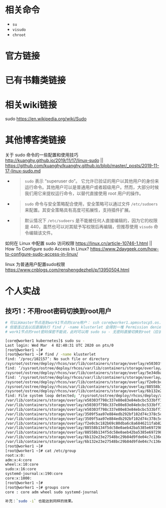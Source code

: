 
# 相关命令

- `su`
- `visudo`
- `chroot`

# 官方链接

# 已有书籍类链接

# 相关wiki链接

sudo https://en.wikipedia.org/wiki/Sudo

# 其他博客类链接

关于 sudo 命令的一些配置和使用技巧 http://kuanghy.github.io/2019/11/17/linux-sudo || https://github.com/kuanghy/kuanghy.github.io/blob/master/_posts/2019-11-17-linux-sudo.md
- > `sudo` 表示 “superuser do”。 它允许已验证的用户以其他用户的身份来运行命令。其他用户可以是普通用户或者超级用户。然而，大部分时候我们用它来提权运行命令，以替代直接使用 root 用户的操作。
- > `sudo` 命令与安全策略配合使用，安全策略可以通过文件 `/etc/sudoers` 来配置。其安全策略具有高度可拓展性，支持插件扩展。
- > 默认情况下 `/etc/sudoers` 是不能被任何人直接编辑的，因为它的权限是 440，虽然也可以对其赋予写权限后再编辑，但推荐使用 `visudo` 命令编辑该文件。

如何在 Linux 中配置 sudo 访问权限 https://linux.cn/article-10746-1.html || How To Configure sudo Access In Linux? https://www.2daygeek.com/how-to-configure-sudo-access-in-linux/

linux 为普通用户配置sudo权限 https://www.cnblogs.com/renshengdezheli/p/13950504.html

# 个人实战

## 技巧1：不用root密码切换到root用户
```sh
# 可以从master节点连到work1节点的core用户： ssh core@worker1.apmsvtocp5.os.fyre.ibm.com
# 但是连过去以后直接执行 find / -name klusterlet 会得到一堆 Permission denied
# work1节点的root密码保密不能说，此时可以用 sudo su - 无密码直接切换到root（应该是core用户必须在sudo组才行，见下述cat命令）

[core@worker1 kubernetes]$ sudo su -
Last login: Wed Mar  4 02:40:31 UTC 2020 on pts/0
[root@worker1 ~]#
[root@worker1 ~]# find / -name klusterlet
find: ‘/proc/102157’: No such file or directory
/sysroot/ostree/deploy/rhcos/var/lib/containers/storage/overlay/e50303f798c337e80e83e84ebcbc533bff192269f021531de59d790a1e9a9e93/diff/run/klusterlet
find: ‘/sysroot/ostree/deploy/rhcos/var/lib/containers/storage/overlay/f0ca9d0215d53ec49009038f47327851027cc94cf1eaa89ae37f13adb67eec4f’: No such file or directory
/sysroot/ostree/deploy/rhcos/var/lib/containers/storage/overlay/5e34dba0bbab18f7537a002a79d7bf86ac1e5268412d4ed7c0482a3d4f7f32c5/diff/run/klusterlet
find: ‘/sysroot/ostree/deploy/rhcos/var/lib/containers/storage/overlay/60a7abec4c29fedab984aeeb7f0e81e751fe2cb48a6f12a3aa2be5f8b1488a51’: No such file or directory
/sysroot/ostree/deploy/rhcos/var/lib/containers/storage/overlay/f2e0cbc182b69c80dba6c8a6846211fab824da7d7966991d109f4a73bb8d8ce9/diff/klusterlet
/sysroot/ostree/deploy/rhcos/var/lib/containers/storage/overlay/88558b134f5dc58e0aeb42ba5385e697298fd41aeddfabee083683fb9456f705/diff/etc/klusterlet
/sysroot/ostree/deploy/rhcos/var/lib/containers/storage/overlay/6b132e23e27548bc29b84d9fde04c7c136e7c6ba2ce8ebdbc1538c8f16e50a08/diff/run/klusterlet
find: File system loop detected; ‘/sysroot/ostree/deploy/rhcos/deploy/a1d1e224755dc6e7f95ff68b66b807f33cf08a3528f9e8e18d9625d58abc14d4.0’ is part of the same file system loop as ‘/’.
/var/lib/containers/storage/overlay/e50303f798c337e80e83e84ebcbc533bff192269f021531de59d790a1e9a9e93/diff/run/klusterlet
/var/lib/containers/storage/overlay/e50303f798c337e80e83e84ebcbc533bff192269f021531de59d790a1e9a9e93/merged/run/klusterlet
/var/lib/containers/storage/overlay/e50303f798c337e80e83e84ebcbc533bff192269f021531de59d790a1e9a9e93/merged/klusterlet
/var/lib/containers/storage/overlay/3509f5aa97e884edb292bf102d74c378c5cc7f16ac37e72927f2d14348995be4/diff/run/klusterlet
/var/lib/containers/storage/overlay/3509f5aa97e884edb292bf102d74c378c5cc7f16ac37e72927f2d14348995be4/merged/run/klusterlet
/var/lib/containers/storage/overlay/f2e0cbc182b69c80dba6c8a6846211fab824da7d7966991d109f4a73bb8d8ce9/diff/klusterlet
/var/lib/containers/storage/overlay/88558b134f5dc58e0aeb42ba5385e697298fd41aeddfabee083683fb9456f705/diff/etc/klusterlet
/var/lib/containers/storage/overlay/88558b134f5dc58e0aeb42ba5385e697298fd41aeddfabee083683fb9456f705/merged/etc/klusterlet
/var/lib/containers/storage/overlay/6b132e23e27548bc29b84d9fde04c7c136e7c6ba2ce8ebdbc1538c8f16e50a08/diff/run/klusterlet
/var/lib/containers/storage/overlay/6b132e23e27548bc29b84d9fde04c7c136e7c6ba2ce8ebdbc1538c8f16e50a08/merged/run/klusterlet
[root@worker1 ~]#
[root@worker1 ~]# cat /etc/group
root:x:0:
adm:x:4:core
wheel:x:10:core
sudo:x:16:core
systemd-journal:x:190:core
core:x:1000:
[root@worker1 ~]#
[root@worker1 ~]# groups core
core : core adm wheel sudo systemd-journal
```

```sh
补充：`sudo -i` 也能达到同样的效果。
```
